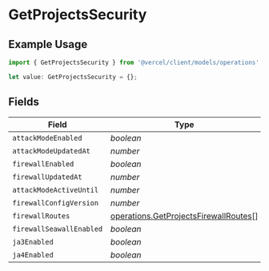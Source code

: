 # GetProjectsSecurity

## Example Usage

```typescript
import { GetProjectsSecurity } from '@vercel/client/models/operations';

let value: GetProjectsSecurity = {};
```

## Fields

| Field                    | Type                                                                                           | Required           | Description |
| ------------------------ | ---------------------------------------------------------------------------------------------- | ------------------ | ----------- |
| `attackModeEnabled`      | _boolean_                                                                                      | :heavy_minus_sign: | N/A         |
| `attackModeUpdatedAt`    | _number_                                                                                       | :heavy_minus_sign: | N/A         |
| `firewallEnabled`        | _boolean_                                                                                      | :heavy_minus_sign: | N/A         |
| `firewallUpdatedAt`      | _number_                                                                                       | :heavy_minus_sign: | N/A         |
| `attackModeActiveUntil`  | _number_                                                                                       | :heavy_minus_sign: | N/A         |
| `firewallConfigVersion`  | _number_                                                                                       | :heavy_minus_sign: | N/A         |
| `firewallRoutes`         | [operations.GetProjectsFirewallRoutes](../../models/operations/getprojectsfirewallroutes.md)[] | :heavy_minus_sign: | N/A         |
| `firewallSeawallEnabled` | _boolean_                                                                                      | :heavy_minus_sign: | N/A         |
| `ja3Enabled`             | _boolean_                                                                                      | :heavy_minus_sign: | N/A         |
| `ja4Enabled`             | _boolean_                                                                                      | :heavy_minus_sign: | N/A         |
